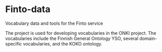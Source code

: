 Finto-data
==========

Vocabulary data and tools for the Finto service

The project is used for developing vocabularies in the ONKI project. The
vocabularies include the Finnish General Ontology YSO, several
domain-specific vocabularies, and the KOKO ontology.
